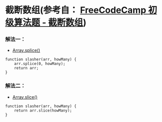# 截断数组(参考自： [FreeCodeCamp 初级算法题 - 截断数组](https://singsing.io/blog/fcc/basic-slasher-flick/#more))
### 解法一：
* [Array.splice()](https://developer.mozilla.org/zh-CN/docs/Web/JavaScript/Reference/Global_Objects/Array/splice)
```
function slasher(arr, howMany) {
    arr.splice(0, howMany);
    return arr;
}
```
### 解法二：
* [Array.slice()](https://developer.mozilla.org/zh-CN/docs/Web/JavaScript/Reference/Global_Objects/Array/slice) 
```
function slasher(arr, howMany) {
    return arr.slice(howMany);
}
```
